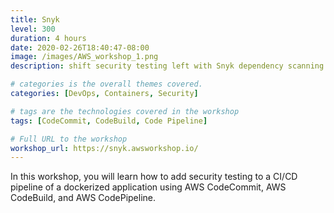```yaml
---
title: Snyk
level: 300
duration: 4 hours
date: 2020-02-26T18:40:47-08:00
image: /images/AWS_workshop_1.png
description: shift security testing left with Snyk dependency scanning.

# categories is the overall themes covered. 
categories: [DevOps, Containers, Security]

# tags are the technologies covered in the workshop
tags: [CodeCommit, CodeBuild, Code Pipeline]

# Full URL to the workshop
workshop_url: https://snyk.awsworkshop.io/
---
```


In this workshop, you will learn how to add security testing to a CI/CD pipeline of a dockerized application using AWS CodeCommit, AWS CodeBuild, and AWS CodePipeline. 
